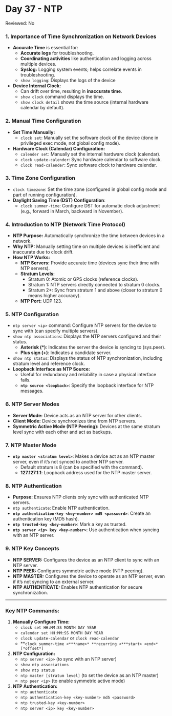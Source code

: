 # Day 37 - NTP

Reviewed: No

### **1. Importance of Time Synchronization on Network Devices**

- **Accurate Time** is essential for:
    - **Accurate logs** for troubleshooting.
    - **Coordinating activities** like authentication and logging across multiple devices.
    - **Syslog:** Logging system events; helps correlate events in troubleshooting.
    - `show logging`: Displays the logs of the device
- **Device Internal Clock:**
    - Can drift over time, resulting in **inaccurate time**.
    - `show clock` command displays the time.
    - `show clock detail` shows the time source (internal hardware calendar by default).

### **2. Manual Time Configuration**

- **Set Time Manually:**
    - `clock set`: Manually set the software clock of the device (done in privileged exec mode, not global config mode).
- **Hardware Clock (Calendar) Configuration:**
    - `calender set`: Manually set the internal hardware clock (calendar).
    - `clock update-calender`: Sync hardware calendar to software clock.
    - `clock read-calender`: Sync software clock to hardware calendar.

### **3. Time Zone Configuration**

- `clock timezone`: Set the time zone (configured in global config mode and part of running configuration).
- **Daylight Saving Time (DST) Configuration**:
    - `clock summer-time`: Configure DST for automatic clock adjustment (e.g., forward in March, backward in November).

### **4. Introduction to NTP (Network Time Protocol)**

- **NTP Purpose:** Automatically synchronize the time between devices in a network.
- **Why NTP:** Manually setting time on multiple devices is inefficient and inaccurate due to clock drift.
- **How NTP Works:**
    - **NTP Servers:** Provide accurate time (devices sync their time with NTP servers).
    - **Stratum Levels:**
        - Stratum 0: Atomic or GPS clocks (reference clocks).
        - Stratum 1: NTP servers directly connected to stratum 0 clocks.
        - Stratum 2+: Sync from stratum 1 and above (closer to stratum 0 means higher accuracy).
    - **NTP Port:** UDP 123.

### **5. NTP Configuration**

- `ntp server <ip>` command: Configure NTP servers for the device to sync with (can specify multiple servers).
- `show ntp associations`: Displays the NTP servers configured and their status.
    - **Asterisk (*)**: Indicates the server the device is syncing to (sys.peer).
    - **Plus sign (+)**: Indicates a candidate server.
- `show ntp status`: Displays the status of NTP synchronization, including stratum level and reference clock.
- **Loopback Interface as NTP Source:**
    - Useful for redundancy and reliability in case a physical interface fails.
    - **`ntp source <loopback>`**: Specify the loopback interface for NTP messages.

### **6. NTP Server Modes**

- **Server Mode:** Device acts as an NTP server for other clients.
- **Client Mode:** Device synchronizes time from NTP servers.
- **Symmetric Active Mode (NTP Peering):** Devices at the same stratum level sync with each other and act as backups.

### **7. NTP Master Mode**

- **`ntp master <stratum level>`**: Makes a device act as an NTP master server, even if it’s not synced to another NTP server.
    - Default stratum is 8 (can be specified with the command).
    - **127.127.1.1**: Loopback address used for the NTP master server.

### **8. NTP Authentication**

- **Purpose:** Ensures NTP clients only sync with authenticated NTP servers.
- `ntp authenticate`: Enable NTP authentication.
- **`ntp authentication-key <key-number> md5 <password>`**: Create an authentication key (MD5 hash).
- **`ntp trusted-key <key-number>`**: Mark a key as trusted.
- **`ntp server <ip> key <key-number>`**: Use authentication when syncing with an NTP server.

### **9. NTP Key Concepts**

- **NTP SERVER:** Configures the device as an NTP client to sync with an NTP server.
- **NTP PEER:** Configures symmetric active mode (NTP peering).
- **NTP MASTER:** Configures the device to operate as an NTP server, even if it’s not syncing to an external server.
- **NTP AUTHENTICATE:** Enables NTP authentication for secure synchronization.

---

### **Key NTP Commands:**

1. **Manually Configure Time:**
    - `clock set HH:MM:SS MONTH DAY YEAR`
    - `calendar set HH:MM:SS MONTH DAY YEAR`
    - `clock update-calendar` or `clock read-calendar`
    - **`clock summer-time <***name>* **recurring <***start> <end>* [*offset*]`
2. **NTP Configuration:**
    - `ntp server <ip>` (to sync with an NTP server)
    - `show ntp associations`
    - `show ntp status`
    - `ntp master [stratum level]` (to set the device as an NTP master)
    - `ntp peer <ip>` (to enable symmetric active mode)
3. **NTP Authentication:**
    - `ntp authenticate`
    - `ntp authentication-key <key-number> md5 <password>`
    - `ntp trusted-key <key-number>`
    - `ntp server <ip> key <key-number>`